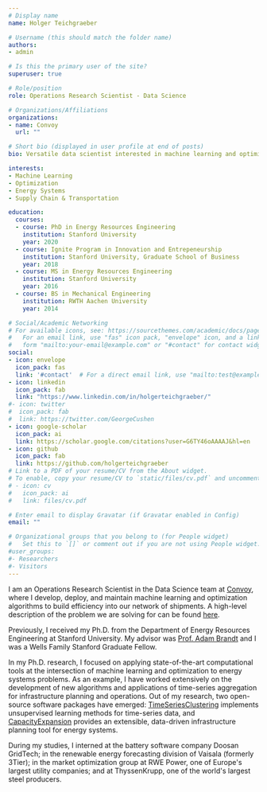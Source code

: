 ```yaml
---
# Display name
name: Holger Teichgraeber

# Username (this should match the folder name)
authors:
- admin

# Is this the primary user of the site?
superuser: true

# Role/position
role: Operations Research Scientist - Data Science

# Organizations/Affiliations
organizations:
- name: Convoy
  url: ""

# Short bio (displayed in user profile at end of posts)
bio: Versatile data scientist interested in machine learning and optimization.

interests:
- Machine Learning
- Optimization
- Energy Systems
- Supply Chain & Transportation

education:
  courses:
  - course: PhD in Energy Resources Engineering
    institution: Stanford University
    year: 2020
  - course: Ignite Program in Innovation and Entrepeneurship
    institution: Stanford University, Graduate School of Business
    year: 2018
  - course: MS in Energy Resources Engineering
    institution: Stanford University
    year: 2016
  - course: BS in Mechanical Engineering
    institution: RWTH Aachen University
    year: 2014

# Social/Academic Networking
# For available icons, see: https://sourcethemes.com/academic/docs/page-builder/#icons
#   For an email link, use "fas" icon pack, "envelope" icon, and a link in the
#   form "mailto:your-email@example.com" or "#contact" for contact widget.
social:
- icon: envelope
  icon_pack: fas
  link: '#contact'  # For a direct email link, use "mailto:test@example.org".
- icon: linkedin
  icon_pack: fab
  link: "https://www.linkedin.com/in/holgerteichgraeber/"
#- icon: twitter
#  icon_pack: fab
#  link: https://twitter.com/GeorgeCushen
- icon: google-scholar
  icon_pack: ai
  link: https://scholar.google.com/citations?user=G6TY46oAAAAJ&hl=en
- icon: github
  icon_pack: fab
  link: https://github.com/holgerteichgraeber
# Link to a PDF of your resume/CV from the About widget.
# To enable, copy your resume/CV to `static/files/cv.pdf` and uncomment the lines below.
# - icon: cv
#   icon_pack: ai
#   link: files/cv.pdf

# Enter email to display Gravatar (if Gravatar enabled in Config)
email: ""

# Organizational groups that you belong to (for People widget)
#   Set this to `[]` or comment out if you are not using People widget.
#user_groups:
#- Researchers
#- Visitors
---
```


I am an Operations Research Scientist in the Data Science team at [Convoy](https://convoy.com/), where I develop, deploy, and maintain machine learning and optimization algorithms to build efficiency into our network of shipments. A high-level description of the problem we are solving for can be found [here](https://medium.com/convoy-tech/algorithmically-bundling-shipments-cb1ada68e0d8).  

Previously, I received my Ph.D. from the Department of Energy Resources Engineering at Stanford University. My advisor was [Prof. Adam Brandt](https://profiles.stanford.edu/adam-brandt) and I was a Wells Family Stanford Graduate Fellow.

In my Ph.D. research, I focused on applying state-of-the-art computational tools at the intersection of machine learning and optimization to energy systems problems. As an example, I have worked extensively on the development of new algorithms and applications of time-series aggregation for infrastructure planning and operations.
Out of my research, two open-source software packages have emerged: [TimeSeriesClustering](git.io/TimeSeriesClustering) implements unsupervised learning methods for time-series data, and [CapacityExpansion](git.io/CapacityExpansion) provides an extensible, data-driven infrastructure planning tool for energy systems.

During my studies, I interned at the battery software company Doosan GridTech; in the renewable energy forecasting division of Vaisala (formerly 3Tier); in the market optimization group at RWE Power, one of Europe's largest utility companies; and at ThyssenKrupp, one of the world's largest steel producers.


